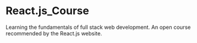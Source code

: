 # React.js_Course
Learning the fundamentals of full stack web development. An open course recommended by the React.js website.
